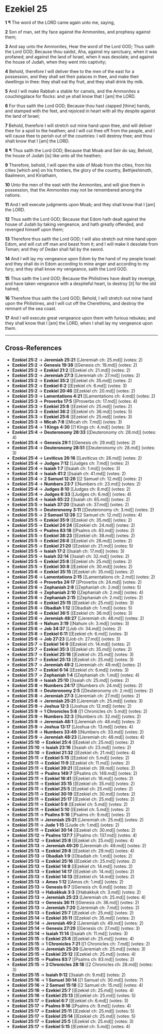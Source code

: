 # Ezekiel 25

**1** ¶ The word of the LORD came again unto me, saying,

**2** Son of man, set thy face against the Ammonites, and prophesy against them;

**3** And say unto the Ammonites, Hear the word of the Lord GOD; Thus saith the Lord GOD; Because thou saidst, Aha, against my sanctuary, when it was profaned; and against the land of Israel, when it was desolate; and against the house of Judah, when they went into captivity;

**4** Behold, therefore I will deliver thee to the men of the east for a possession, and they shall set their palaces in thee, and make their dwellings in thee: they shall eat thy fruit, and they shall drink thy milk.

**5** And I will make Rabbah a stable for camels, and the Ammonites a couchingplace for flocks: and ye shall know that I [am] the LORD.

**6** For thus saith the Lord GOD; Because thou hast clapped [thine] hands, and stamped with the feet, and rejoiced in heart with all thy despite against the land of Israel;

**7** Behold, therefore I will stretch out mine hand upon thee, and will deliver thee for a spoil to the heathen; and I will cut thee off from the people, and I will cause thee to perish out of the countries: I will destroy thee; and thou shalt know that I [am] the LORD.

**8** ¶ Thus saith the Lord GOD; Because that Moab and Seir do say, Behold, the house of Judah [is] like unto all the heathen;

**9** Therefore, behold, I will open the side of Moab from the cities, from his cities [which are] on his frontiers, the glory of the country, Bethjeshimoth, Baalmeon, and Kiriathaim,

**10** Unto the men of the east with the Ammonites, and will give them in possession, that the Ammonites may not be remembered among the nations.

**11** And I will execute judgments upon Moab; and they shall know that I [am] the LORD.

**12** Thus saith the Lord GOD; Because that Edom hath dealt against the house of Judah by taking vengeance, and hath greatly offended, and revenged himself upon them;

**13** Therefore thus saith the Lord GOD; I will also stretch out mine hand upon Edom, and will cut off man and beast from it; and I will make it desolate from Teman; and they of Dedan shall fall by the sword.

**14** And I will lay my vengeance upon Edom by the hand of my people Israel: and they shall do in Edom according to mine anger and according to my fury; and they shall know my vengeance, saith the Lord GOD.

**15** Thus saith the Lord GOD; Because the Philistines have dealt by revenge, and have taken vengeance with a despiteful heart, to destroy [it] for the old hatred;

**16** Therefore thus saith the Lord GOD; Behold, I will stretch out mine hand upon the Philistines, and I will cut off the Cherethims, and destroy the remnant of the sea coast.

**17** And I will execute great vengeance upon them with furious rebukes; and they shall know that I [am] the LORD, when I shall lay my vengeance upon them.

---

## Cross-References

- **Ezekiel 25:2** → **Jeremiah 25:21** [[Jeremiah ch: 25.md]] (votes: 2)
- **Ezekiel 25:2** → **Genesis 19:38** [[Genesis ch: 19.md]] (votes: 2)
- **Ezekiel 25:2** → **Ezekiel 21:2** [[Ezekiel ch: 21.md]] (votes: 2)
- **Ezekiel 25:2** → **Jeremiah 27:3** [[Jeremiah ch: 27.md]] (votes: 2)
- **Ezekiel 25:2** → **Ezekiel 35:2** [[Ezekiel ch: 35.md]] (votes: 2)
- **Ezekiel 25:2** → **Ezekiel 6:2** [[Ezekiel ch: 6.md]] (votes: 3)
- **Ezekiel 25:2** → **Ezekiel 20:46** [[Ezekiel ch: 20.md]] (votes: 2)
- **Ezekiel 25:3** → **Lamentations 4:21** [[Lamentations ch: 4.md]] (votes: 2)
- **Ezekiel 25:3** → **Proverbs 17:5** [[Proverbs ch: 17.md]] (votes: 4)
- **Ezekiel 25:3** → **Ezekiel 25:8** [[Ezekiel ch: 25.md]] (votes: 2)
- **Ezekiel 25:3** → **Ezekiel 36:2** [[Ezekiel ch: 36.md]] (votes: 5)
- **Ezekiel 25:3** → **Ezekiel 25:6** [[Ezekiel ch: 25.md]] (votes: 3)
- **Ezekiel 25:3** → **Micah 7:8** [[Micah ch: 7.md]] (votes: 3)
- **Ezekiel 25:4** → **1 Kings 4:30** [[1 Kings ch: 4.md]] (votes: 3)
- **Ezekiel 25:4** → **Deuteronomy 28:33** [[Deuteronomy ch: 28.md]] (votes: 4)
- **Ezekiel 25:4** → **Genesis 29:1** [[Genesis ch: 29.md]] (votes: 2)
- **Ezekiel 25:4** → **Deuteronomy 28:51** [[Deuteronomy ch: 28.md]] (votes: 3)
- **Ezekiel 25:4** → **Leviticus 26:16** [[Leviticus ch: 26.md]] (votes: 2)
- **Ezekiel 25:4** → **Judges 7:12** [[Judges ch: 7.md]] (votes: 2)
- **Ezekiel 25:4** → **Isaiah 1:7** [[Isaiah ch: 1.md]] (votes: 3)
- **Ezekiel 25:4** → **Isaiah 41:2** [[Isaiah ch: 41.md]] (votes: 2)
- **Ezekiel 25:4** → **2 Samuel 12:26** [[2 Samuel ch: 12.md]] (votes: 2)
- **Ezekiel 25:4** → **Numbers 23:7** [[Numbers ch: 23.md]] (votes: 2)
- **Ezekiel 25:4** → **Judges 8:10** [[Judges ch: 8.md]] (votes: 2)
- **Ezekiel 25:4** → **Judges 6:33** [[Judges ch: 6.md]] (votes: 4)
- **Ezekiel 25:4** → **Isaiah 65:22** [[Isaiah ch: 65.md]] (votes: 2)
- **Ezekiel 25:5** → **Isaiah 37:20** [[Isaiah ch: 37.md]] (votes: 2)
- **Ezekiel 25:5** → **Deuteronomy 3:11** [[Deuteronomy ch: 3.md]] (votes: 2)
- **Ezekiel 25:5** → **2 Samuel 12:26** [[2 Samuel ch: 12.md]] (votes: 4)
- **Ezekiel 25:5** → **Ezekiel 35:9** [[Ezekiel ch: 35.md]] (votes: 2)
- **Ezekiel 25:5** → **Ezekiel 24:24** [[Ezekiel ch: 24.md]] (votes: 2)
- **Ezekiel 25:5** → **Psalms 83:18** [[Psalms ch: 83.md]] (votes: 2)
- **Ezekiel 25:5** → **Ezekiel 38:23** [[Ezekiel ch: 38.md]] (votes: 2)
- **Ezekiel 25:5** → **Ezekiel 26:6** [[Ezekiel ch: 26.md]] (votes: 2)
- **Ezekiel 25:5** → **Ezekiel 21:20** [[Ezekiel ch: 21.md]] (votes: 5)
- **Ezekiel 25:5** → **Isaiah 17:2** [[Isaiah ch: 17.md]] (votes: 3)
- **Ezekiel 25:5** → **Isaiah 32:14** [[Isaiah ch: 32.md]] (votes: 2)
- **Ezekiel 25:5** → **Ezekiel 25:8** [[Ezekiel ch: 25.md]] (votes: 2)
- **Ezekiel 25:5** → **Ezekiel 30:8** [[Ezekiel ch: 30.md]] (votes: 2)
- **Ezekiel 25:6** → **Ezekiel 35:15** [[Ezekiel ch: 35.md]] (votes: 2)
- **Ezekiel 25:6** → **Lamentations 2:15** [[Lamentations ch: 2.md]] (votes: 2)
- **Ezekiel 25:6** → **Proverbs 24:17** [[Proverbs ch: 24.md]] (votes: 2)
- **Ezekiel 25:6** → **Zephaniah 2:8** [[Zephaniah ch: 2.md]] (votes: 5)
- **Ezekiel 25:6** → **Zephaniah 2:10** [[Zephaniah ch: 2.md]] (votes: 4)
- **Ezekiel 25:6** → **Zephaniah 2:15** [[Zephaniah ch: 2.md]] (votes: 2)
- **Ezekiel 25:6** → **Ezekiel 25:15** [[Ezekiel ch: 25.md]] (votes: 3)
- **Ezekiel 25:6** → **Obadiah 1:12** [[Obadiah ch: 1.md]] (votes: 5)
- **Ezekiel 25:6** → **Ezekiel 36:5** [[Ezekiel ch: 36.md]] (votes: 3)
- **Ezekiel 25:6** → **Jeremiah 48:27** [[Jeremiah ch: 48.md]] (votes: 2)
- **Ezekiel 25:6** → **Nahum 3:19** [[Nahum ch: 3.md]] (votes: 3)
- **Ezekiel 25:6** → **Job 34:37** [[Job ch: 34.md]] (votes: 2)
- **Ezekiel 25:6** → **Ezekiel 6:11** [[Ezekiel ch: 6.md]] (votes: 3)
- **Ezekiel 25:6** → **Job 27:23** [[Job ch: 27.md]] (votes: 3)
- **Ezekiel 25:7** → **Ezekiel 14:9** [[Ezekiel ch: 14.md]] (votes: 2)
- **Ezekiel 25:7** → **Ezekiel 35:3** [[Ezekiel ch: 35.md]] (votes: 2)
- **Ezekiel 25:7** → **Ezekiel 25:16** [[Ezekiel ch: 25.md]] (votes: 3)
- **Ezekiel 25:7** → **Ezekiel 25:13** [[Ezekiel ch: 25.md]] (votes: 3)
- **Ezekiel 25:7** → **Jeremiah 49:2** [[Jeremiah ch: 49.md]] (votes: 2)
- **Ezekiel 25:7** → **Ezekiel 6:14** [[Ezekiel ch: 6.md]] (votes: 3)
- **Ezekiel 25:7** → **Zephaniah 1:4** [[Zephaniah ch: 1.md]] (votes: 4)
- **Ezekiel 25:8** → **Isaiah 25:10** [[Isaiah ch: 25.md]] (votes: 2)
- **Ezekiel 25:8** → **Numbers 24:17** [[Numbers ch: 24.md]] (votes: 2)
- **Ezekiel 25:8** → **Deuteronomy 2:5** [[Deuteronomy ch: 2.md]] (votes: 2)
- **Ezekiel 25:8** → **Jeremiah 27:3** [[Jeremiah ch: 27.md]] (votes: 2)
- **Ezekiel 25:8** → **Jeremiah 25:21** [[Jeremiah ch: 25.md]] (votes: 3)
- **Ezekiel 25:9** → **Joshua 12:3** [[Joshua ch: 12.md]] (votes: 2)
- **Ezekiel 25:9** → **1 Chronicles 5:8** [[1 Chronicles ch: 5.md]] (votes: 2)
- **Ezekiel 25:9** → **Numbers 32:3** [[Numbers ch: 32.md]] (votes: 2)
- **Ezekiel 25:9** → **Jeremiah 48:1** [[Jeremiah ch: 48.md]] (votes: 2)
- **Ezekiel 25:9** → **Joshua 13:17** [[Joshua ch: 13.md]] (votes: 4)
- **Ezekiel 25:9** → **Numbers 33:49** [[Numbers ch: 33.md]] (votes: 2)
- **Ezekiel 25:9** → **Jeremiah 48:23** [[Jeremiah ch: 48.md]] (votes: 4)
- **Ezekiel 25:10** → **Ezekiel 25:4** [[Ezekiel ch: 25.md]] (votes: 2)
- **Ezekiel 25:10** → **Isaiah 23:16** [[Isaiah ch: 23.md]] (votes: 2)
- **Ezekiel 25:10** → **Ezekiel 21:32** [[Ezekiel ch: 21.md]] (votes: 4)
- **Ezekiel 25:11** → **Ezekiel 5:15** [[Ezekiel ch: 5.md]] (votes: 2)
- **Ezekiel 25:11** → **Ezekiel 11:9** [[Ezekiel ch: 11.md]] (votes: 2)
- **Ezekiel 25:11** → **Ezekiel 39:21** [[Ezekiel ch: 39.md]] (votes: 2)
- **Ezekiel 25:11** → **Psalms 149:7** [[Psalms ch: 149.md]] (votes: 2)
- **Ezekiel 25:11** → **Ezekiel 16:41** [[Ezekiel ch: 16.md]] (votes: 2)
- **Ezekiel 25:11** → **Ezekiel 35:15** [[Ezekiel ch: 35.md]] (votes: 2)
- **Ezekiel 25:11** → **Ezekiel 25:5** [[Ezekiel ch: 25.md]] (votes: 2)
- **Ezekiel 25:11** → **Ezekiel 30:19** [[Ezekiel ch: 30.md]] (votes: 2)
- **Ezekiel 25:11** → **Ezekiel 25:17** [[Ezekiel ch: 25.md]] (votes: 2)
- **Ezekiel 25:11** → **Ezekiel 5:8** [[Ezekiel ch: 5.md]] (votes: 2)
- **Ezekiel 25:11** → **Ezekiel 5:10** [[Ezekiel ch: 5.md]] (votes: 2)
- **Ezekiel 25:11** → **Psalms 9:16** [[Psalms ch: 9.md]] (votes: 2)
- **Ezekiel 25:11** → **Jeremiah 25:21** [[Jeremiah ch: 25.md]] (votes: 2)
- **Ezekiel 25:11** → **Jude 1:15** [[Jude ch: 1.md]] (votes: 2)
- **Ezekiel 25:11** → **Ezekiel 30:14** [[Ezekiel ch: 30.md]] (votes: 2)
- **Ezekiel 25:12** → **Psalms 137:7** [[Psalms ch: 137.md]] (votes: 4)
- **Ezekiel 25:12** → **Ezekiel 25:8** [[Ezekiel ch: 25.md]] (votes: 4)
- **Ezekiel 25:13** → **Jeremiah 49:20** [[Jeremiah ch: 49.md]] (votes: 2)
- **Ezekiel 25:13** → **Ezekiel 29:8** [[Ezekiel ch: 29.md]] (votes: 4)
- **Ezekiel 25:13** → **Obadiah 1:9** [[Obadiah ch: 1.md]] (votes: 2)
- **Ezekiel 25:13** → **Ezekiel 25:16** [[Ezekiel ch: 25.md]] (votes: 2)
- **Ezekiel 25:13** → **Ezekiel 14:8** [[Ezekiel ch: 14.md]] (votes: 2)
- **Ezekiel 25:13** → **Ezekiel 14:17** [[Ezekiel ch: 14.md]] (votes: 2)
- **Ezekiel 25:13** → **Ezekiel 14:13** [[Ezekiel ch: 14.md]] (votes: 2)
- **Ezekiel 25:13** → **Amos 1:12** [[Amos ch: 1.md]] (votes: 2)
- **Ezekiel 25:13** → **Genesis 6:7** [[Genesis ch: 6.md]] (votes: 2)
- **Ezekiel 25:13** → **Habakkuk 3:3** [[Habakkuk ch: 3.md]] (votes: 2)
- **Ezekiel 25:13** → **Jeremiah 25:23** [[Jeremiah ch: 25.md]] (votes: 4)
- **Ezekiel 25:13** → **Genesis 36:11** [[Genesis ch: 36.md]] (votes: 2)
- **Ezekiel 25:13** → **Jeremiah 7:20** [[Jeremiah ch: 7.md]] (votes: 2)
- **Ezekiel 25:13** → **Ezekiel 25:7** [[Ezekiel ch: 25.md]] (votes: 2)
- **Ezekiel 25:14** → **Ezekiel 35:11** [[Ezekiel ch: 35.md]] (votes: 2)
- **Ezekiel 25:14** → **Jeremiah 49:2** [[Jeremiah ch: 49.md]] (votes: 2)
- **Ezekiel 25:14** → **Genesis 27:29** [[Genesis ch: 27.md]] (votes: 3)
- **Ezekiel 25:14** → **Isaiah 11:14** [[Isaiah ch: 11.md]] (votes: 3)
- **Ezekiel 25:15** → **Ezekiel 25:6** [[Ezekiel ch: 25.md]] (votes: 4)
- **Ezekiel 25:15** → **1 Chronicles 7:21** [[1 Chronicles ch: 7.md]] (votes: 2)
- **Ezekiel 25:15** → **Jeremiah 25:20** [[Jeremiah ch: 25.md]] (votes: 3)
- **Ezekiel 25:15** → **Ezekiel 25:12** [[Ezekiel ch: 25.md]] (votes: 4)
- **Ezekiel 25:15** → **Psalms 83:7** [[Psalms ch: 83.md]] (votes: 2)
- **Ezekiel 25:15** → **2 Chronicles 28:18** [[2 Chronicles ch: 28.md]] (votes: 3)
- **Ezekiel 25:15** → **Isaiah 9:12** [[Isaiah ch: 9.md]] (votes: 2)
- **Ezekiel 25:16** → **1 Samuel 30:14** [[1 Samuel ch: 30.md]] (votes: 7)
- **Ezekiel 25:16** → **2 Samuel 15:18** [[2 Samuel ch: 15.md]] (votes: 4)
- **Ezekiel 25:16** → **Ezekiel 25:7** [[Ezekiel ch: 25.md]] (votes: 4)
- **Ezekiel 25:16** → **Ezekiel 25:13** [[Ezekiel ch: 25.md]] (votes: 5)
- **Ezekiel 25:17** → **Ezekiel 6:7** [[Ezekiel ch: 6.md]] (votes: 3)
- **Ezekiel 25:17** → **Psalms 9:16** [[Psalms ch: 9.md]] (votes: 4)
- **Ezekiel 25:17** → **Ezekiel 25:11** [[Ezekiel ch: 25.md]] (votes: 5)
- **Ezekiel 25:17** → **Ezekiel 25:14** [[Ezekiel ch: 25.md]] (votes: 5)
- **Ezekiel 25:17** → **Ezekiel 25:5** [[Ezekiel ch: 25.md]] (votes: 3)
- **Ezekiel 25:17** → **Ezekiel 5:15** [[Ezekiel ch: 5.md]] (votes: 4)
